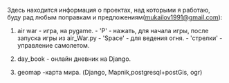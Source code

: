 Здесь находится информация о проектах, над которыми я работаю, буду рад любым поправкам и предложениям(mukailov1991@gmail.com):
  1. air war - игра, на pygame.
    - 'P' - нажать, для начала игры, после запуска игры из air_War.py
    - 'Space' - для ведения огня.
    - 'стрелки' - управление самолетом.
  2. day_book - онлайн дневник на Django.
  
  3. geomap -карта мира. (Django, Mapnik,postgresql+postGis, ogr) 
